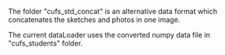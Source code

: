 The folder "cufs_std_concat" is an alternative data format which concatenates the sketches and photos in one image.      

The current dataLoader uses the converted numpy data file in "cufs_students" folder.
